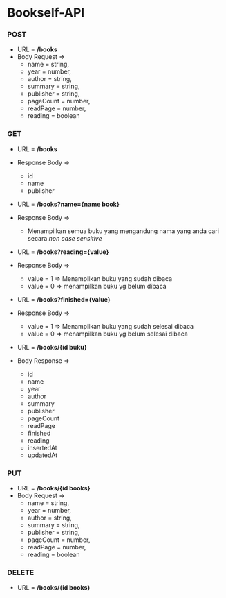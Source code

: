 # Bookself-API

### POST
- URL = <b>/books</b>
- Body Request =>
    - name = string,
    - year = number,
    - author = string,
    - summary = string,
    - publisher = string,
    - pageCount = number,
    - readPage = number,
    - reading = boolean
    

### GET
- URL = <b>/books</b>
- Response Body =>
  - id
  - name
  - publisher
 
- URL = <b>/books?name={name book}</b>
- Response Body =>
  - Menampilkan semua buku yang mengandung nama yang anda cari secara <i>non case sensitive</i>

- URL = <b>/books?reading={value}</b>
- Response Body =>
  - value = 1 => Menampilkan buku yang sudah dibaca
  - value = 0 => menampilkan buku yg belum dibaca

- URL = <b>/books?finished={value}</b>
- Response Body =>
  - value = 1 => Menampilkan buku yang sudah selesai dibaca
  - value = 0 => menampilkan buku yg belum selesai dibaca

- URL = <b>/books/{id buku}</b>
- Body Response =>
  - id
  - name
  - year
  - author
  - summary
  - publisher
  - pageCount
  - readPage
  - finished
  - reading
  - insertedAt
  - updatedAt
  
### PUT
- URL = <b>/books/{id books}</b>
- Body Request =>
   - name = string,
   - year = number,
   - author = string,
   - summary = string,
   - publisher = string,
   - pageCount = number,
   - readPage = number,
   - reading = boolean

### DELETE
- URL = <b>/books/{id books}</b>
